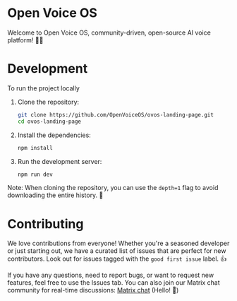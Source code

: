 # Open Voice OS

Welcome to Open Voice OS, community-driven, open-source AI voice platform! 🎉🚀

# Development

To run the project locally

1. Clone the repository:
    ```bash
    git clone https://github.com/OpenVoiceOS/ovos-landing-page.git
    cd ovos-landing-page
    ```

2. Install the dependencies:
    ```bash
    npm install
    ```

3. Run the development server:
    ```bash
    npm run dev
    ```

Note: When cloning the repository, you can use the `depth=1` flag to avoid downloading the entire history. 🌳

# Contributing

We love contributions from everyone! Whether you're a seasoned developer or just starting out, we have a curated list of issues that are perfect for new contributors. Look out for issues tagged with the `good first issue` label. 👍

If you have any questions, need to report bugs, or want to request new features, feel free to use the Issues tab. You can also join our Matrix chat community for real-time discussions: [Matrix chat](https://matrix.to/#/#openvoiceos:matrix.org) (Hello! 👋)
